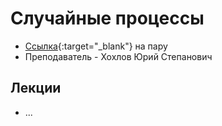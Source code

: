 # Случайные процессы

* [Ссылка](https://us02web.zoom.us/j/88452217449?pwd=NjFwc1h6dm94M2EvVEttQVJ3OG1KZz09){:target="_blank"} на пару
* Преподаватель - Хохлов Юрий Степанович

## Лекции

* ...